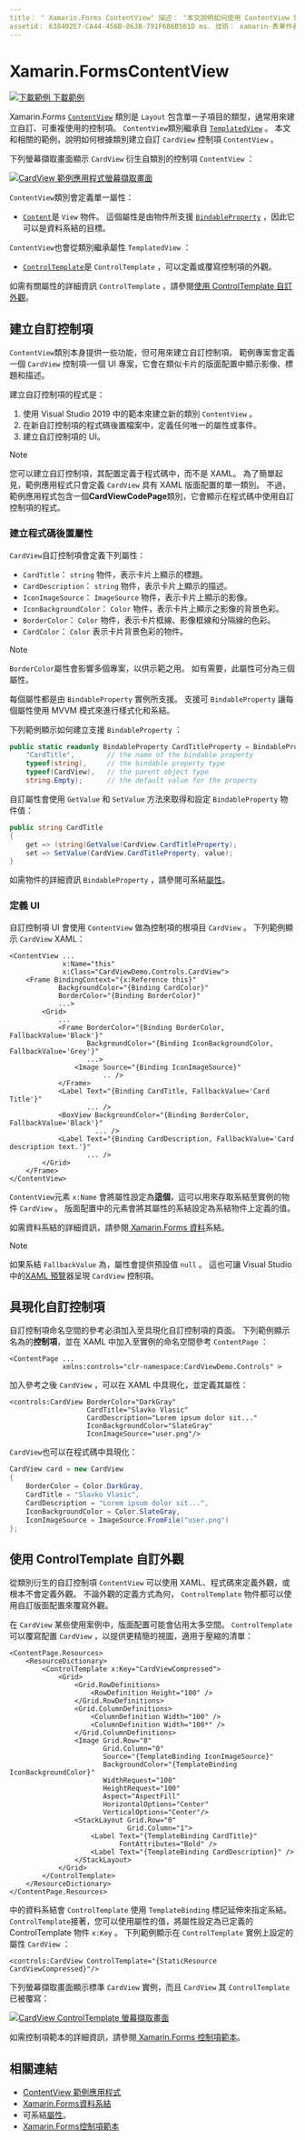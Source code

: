 ```yaml
---
title： " Xamarin.Forms ContentView" 描述： "本文說明如何使用 ContentView 類別來建立自訂控制項，例如 CardView 範例。
assetid： 638402E7-CA44-456B-863B-791F6B6B561D ms. 技術： xamarin-表單作者： profexorgeek ms. author： jusjohns ms. 日期：08/14/2019 否-loc： [ Xamarin.Forms ， Xamarin.Essentials ]
---
```


# <a name="xamarinforms-contentview"></a>Xamarin.FormsContentView

[![下載範例 ](~/media/shared/download.png) 下載範例](https://docs.microsoft.com/samples/xamarin/xamarin-forms-samples/userinterface-contentviewdemos/)

Xamarin.Forms [`ContentView`](xref:Xamarin.Forms.ContentView) 類別是 `Layout` 包含單一子項目的類型，通常用來建立自訂、可重複使用的控制項。 `ContentView`類別繼承自 [`TemplatedView`](xref:Xamarin.Forms.TemplatedView) 。 本文和相關的範例，說明如何根據類別建立自訂 `CardView` 控制項 `ContentView` 。

下列螢幕擷取畫面顯示 `CardView` 衍生自類別的控制項 `ContentView` ：

[![CardView 範例應用程式螢幕擷取畫面](contentview-images/cardview-list-cropped.png)](contentview-images/cardview-list.png#lightbox)

`ContentView`類別會定義單一屬性：

* [`Content`](xref:Xamarin.Forms.ContentView.Content)是 `View` 物件。 這個屬性是由物件所支援 [`BindableProperty`](xref:Xamarin.Forms.BindableProperty) ，因此它可以是資料系結的目標。

`ContentView`也會從類別繼承屬性 `TemplatedView` ：

* [`ControlTemplate`](xref:Xamarin.Forms.TemplatedView.ControlTemplate)是 `ControlTemplate` ，可以定義或覆寫控制項的外觀。

如需有關屬性的詳細資訊 `ControlTemplate` ，請參閱[使用 ControlTemplate 自訂外觀](#customize-appearance-with-a-controltemplate)。

## <a name="create-a-custom-control"></a>建立自訂控制項

`ContentView`類別本身提供一些功能，但可用來建立自訂控制項。 範例專案會定義一個 `CardView` 控制項-一個 UI 專案，它會在類似卡片的版面配置中顯示影像、標題和描述。

建立自訂控制項的程式是：

1. 使用 Visual Studio 2019 中的範本來建立新的類別 `ContentView` 。
1. 在新自訂控制項的程式碼後置檔案中，定義任何唯一的屬性或事件。
1. 建立自訂控制項的 UI。

> [!NOTE]
> 您可以建立自訂控制項，其配置定義于程式碼中，而不是 XAML。 為了簡單起見，範例應用程式只會定義 `CardView` 具有 XAML 版面配置的單一類別。 不過，範例應用程式包含一個**CardViewCodePage**類別，它會顯示在程式碼中使用自訂控制項的程式。

### <a name="create-code-behind-properties"></a>建立程式碼後置屬性

`CardView`自訂控制項會定義下列屬性：

* `CardTitle`： `string` 物件，表示卡片上顯示的標題。
* `CardDescription`： `string` 物件，表示卡片上顯示的描述。
* `IconImageSource`： `ImageSource` 物件，表示卡片上顯示的影像。
* `IconBackgroundColor`： `Color` 物件，表示卡片上顯示之影像的背景色彩。
* `BorderColor`： `Color` 物件，表示卡片框線、影像框線和分隔線的色彩。
* `CardColor`： `Color` 表示卡片背景色彩的物件。

> [!NOTE]
> `BorderColor`屬性會影響多個專案，以供示範之用。 如有需要，此屬性可分為三個屬性。

每個屬性都是由 `BindableProperty` 實例所支援。 支援可 `BindableProperty` 讓每個屬性使用 MVVM 模式來進行樣式化和系結。

下列範例顯示如何建立支援 `BindableProperty` ：

```csharp
public static readonly BindableProperty CardTitleProperty = BindableProperty.Create(
    "CardTitle",        // the name of the bindable property
    typeof(string),     // the bindable property type
    typeof(CardView),   // the parent object type
    string.Empty);      // the default value for the property
```

自訂屬性會使用 `GetValue` 和 `SetValue` 方法來取得和設定 `BindableProperty` 物件值：

```csharp
public string CardTitle
{
    get => (string)GetValue(CardView.CardTitleProperty);
    set => SetValue(CardView.CardTitleProperty, value);
}
```

如需物件的詳細資訊 `BindableProperty` ，請參閱可系結[屬性](~/xamarin-forms/xaml/bindable-properties.md)。

### <a name="define-ui"></a>定義 UI

自訂控制項 UI 會使用 `ContentView` 做為控制項的根項目 `CardView` 。 下列範例顯示 `CardView` XAML：

```XAML
<ContentView ...
             x:Name="this"
             x:Class="CardViewDemo.Controls.CardView">
    <Frame BindingContext="{x:Reference this}"
            BackgroundColor="{Binding CardColor}"
            BorderColor="{Binding BorderColor}"
            ...>
        <Grid>
            ...
            <Frame BorderColor="{Binding BorderColor, FallbackValue='Black'}"
                   BackgroundColor="{Binding IconBackgroundColor, FallbackValue='Grey'}"
                   ...>
                <Image Source="{Binding IconImageSource}"
                       .. />
            </Frame>
            <Label Text="{Binding CardTitle, FallbackValue='Card Title'}"
                   ... />
            <BoxView BackgroundColor="{Binding BorderColor, FallbackValue='Black'}"
                     ... />
            <Label Text="{Binding CardDescription, FallbackValue='Card description text.'}"
                   ... />
        </Grid>
    </Frame>
</ContentView>
```

`ContentView`元素 `x:Name` 會將屬性設定為**這個**，這可以用來存取系結至實例的物件 `CardView` 。 版面配置中的元素會將其屬性的系結設定為系結物件上定義的值。

如需資料系結的詳細資訊，請參閱[ Xamarin.Forms 資料](~/xamarin-forms/app-fundamentals/data-binding/index.md)系結。

> [!NOTE]
> 如果系結 `FallbackValue` 為，屬性會提供預設值 `null` 。 這也可讓 Visual Studio 中的[XAML 預覽](~/xamarin-forms/xaml/xaml-previewer/index.md)器呈現 `CardView` 控制項。

## <a name="instantiate-a-custom-control"></a>具現化自訂控制項

自訂控制項命名空間的參考必須加入至具現化自訂控制項的頁面。 下列範例顯示名為的**控制項**，並在 XAML 中加入至實例的命名空間參考 `ContentPage` ：

```xaml
<ContentPage ...
             xmlns:controls="clr-namespace:CardViewDemo.Controls" >
```

加入參考之後 `CardView` ，可以在 XAML 中具現化，並定義其屬性：

```xaml
<controls:CardView BorderColor="DarkGray"
                   CardTitle="Slavko Vlasic"
                   CardDescription="Lorem ipsum dolor sit..."
                   IconBackgroundColor="SlateGray"
                   IconImageSource="user.png"/>
```

`CardView`也可以在程式碼中具現化：

```csharp
CardView card = new CardView
{
    BorderColor = Color.DarkGray,
    CardTitle = "Slavko Vlasic",
    CardDescription = "Lorem ipsum dolor sit...",
    IconBackgroundColor = Color.SlateGray,
    IconImageSource = ImageSource.FromFile("user.png")
};
```

## <a name="customize-appearance-with-a-controltemplate"></a>使用 ControlTemplate 自訂外觀

從類別衍生的自訂控制項 `ContentView` 可以使用 XAML、程式碼來定義外觀，或根本不會定義外觀。 不論外觀的定義方式為何， `ControlTemplate` 物件都可以使用自訂版面配置來覆寫外觀。

在 `CardView` 某些使用案例中，版面配置可能會佔用太多空間。 `ControlTemplate`可以覆寫配置 `CardView` ，以提供更精簡的視圖，適用于壓縮的清單：

```xaml
<ContentPage.Resources>
    <ResourceDictionary>
        <ControlTemplate x:Key="CardViewCompressed">
            <Grid>
                <Grid.RowDefinitions>
                    <RowDefinition Height="100" />
                </Grid.RowDefinitions>
                <Grid.ColumnDefinitions>
                    <ColumnDefinition Width="100" />
                    <ColumnDefinition Width="100*" />
                </Grid.ColumnDefinitions>
                <Image Grid.Row="0"
                       Grid.Column="0"
                       Source="{TemplateBinding IconImageSource}"
                       BackgroundColor="{TemplateBinding IconBackgroundColor}"
                       WidthRequest="100"
                       HeightRequest="100"
                       Aspect="AspectFill"
                       HorizontalOptions="Center"
                       VerticalOptions="Center"/>
                <StackLayout Grid.Row="0"
                             Grid.Column="1">
                    <Label Text="{TemplateBinding CardTitle}"
                           FontAttributes="Bold" />
                    <Label Text="{TemplateBinding CardDescription}" />
                </StackLayout>
            </Grid>
        </ControlTemplate>
    </ResourceDictionary>
</ContentPage.Resources>
```

中的資料系結會 `ControlTemplate` 使用 `TemplateBinding` 標記延伸來指定系結。 `ControlTemplate`接著，您可以使用屬性的值，將屬性設定為已定義的 ControlTemplate 物件 `x:Key` 。 下列範例顯示在 `ControlTemplate` 實例上設定的屬性 `CardView` ：

```xaml
<controls:CardView ControlTemplate="{StaticResource CardViewCompressed}"/>
```

下列螢幕擷取畫面顯示標準 `CardView` 實例，而且 `CardView` 其 `ControlTemplate` 已被覆寫：

[![CardView ControlTemplate 螢幕擷取畫面](contentview-images/cardview-controltemplates-cropped.png)](contentview-images/cardview-controltemplates.png#lightbox)

如需控制項範本的詳細資訊，請參閱[ Xamarin.Forms 控制項範本](~/xamarin-forms/app-fundamentals/templates/control-template.md)。

## <a name="related-links"></a>相關連結

* [ContentView 範例應用程式](https://docs.microsoft.com/samples/xamarin/xamarin-forms-samples/userinterface-contentviewdemos/)
* [Xamarin.Forms資料系結](~/xamarin-forms/app-fundamentals/data-binding/index.md)
* 可系結[屬性](~/xamarin-forms/xaml/bindable-properties.md)。
* [Xamarin.Forms控制項範本](~/xamarin-forms/app-fundamentals/templates/control-template.md)
